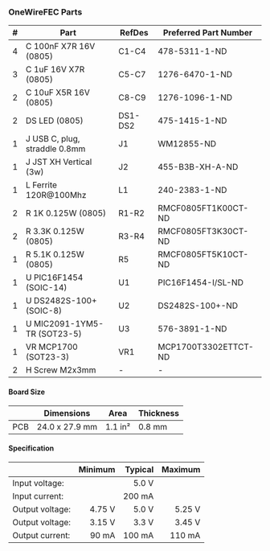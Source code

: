 ### OneWireFEC Parts

|  # | Part                                      | RefDes  | Preferred Part Number         |
|---:|-------------------------------------------|---------|-------------------------------|
|  4 | C 100nF X7R 16V (0805)                    | C1-C4   | 478-5311-1-ND                 |
|  3 | C 1uF 16V X7R (0805)                      | C5-C7   | 1276-6470-1-ND                |
|  2 | C 10uF X5R 16V (0805)                     | C8-C9   | 1276-1096-1-ND                |
|  2 | DS LED (0805)                             | DS1-DS2 | 475-1415-1-ND                 |
|  1 | J USB C, plug, straddle 0.8mm             | J1      | WM12855-ND                    |
|  1 | J JST XH Vertical (3w)                    | J2      | 455-B3B-XH-A-ND               |
|  1 | L Ferrite 120R@100Mhz                     | L1      | 240-2383-1-ND                 |
|  2 | R 1K 0.125W (0805)                        | R1-R2   | RMCF0805FT1K00CT-ND           |
|  2 | R 3.3K 0.125W (0805)                      | R3-R4   | RMCF0805FT3K30CT-ND           |
|  1 | R 5.1K 0.125W (0805)                      | R5      | RMCF0805FT5K10CT-ND           |
|  1 | U PIC16F1454 (SOIC-14)                    | U1      | PIC16F1454-I/SL-ND            |
|  1 | U DS2482S-100+ (SOIC-8)                   | U2      | DS2482S-100+-ND               |
|  1 | U MIC2091-1YM5-TR (SOT23-5)               | U3      | 576-3891-1-ND                 |
|  1 | VR MCP1700 (SOT23-3)                      | VR1     | MCP1700T3302ETTCT-ND          |
|  2 | H Screw M2x3mm                            | -       | -                             |


#### Board Size

|       |      Dimensions | Area    | Thickness |
|-------|-----------------|---------|-----------|
| PCB   |  24.0 x 27.9 mm | 1.1 in² |    0.8 mm |


#### Specification

|                 | Minimum | Typical | Maximum |
|-----------------|--------:|--------:|--------:|
| Input voltage:  |         |   5.0 V |         |
| Input current:  |         |  200 mA |         |
| Output voltage: |  4.75 V |   5.0 V |  5.25 V |
| Output voltage: |  3.15 V |   3.3 V |  3.45 V |
| Output current: |   90 mA |  100 mA |  110 mA |
